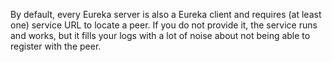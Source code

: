 By default, every Eureka server is also a Eureka client and requires (at least one) service URL to locate a peer. 
If you do not provide it, the service runs and works, but it fills your logs with a lot of noise about not being able to register with the peer.